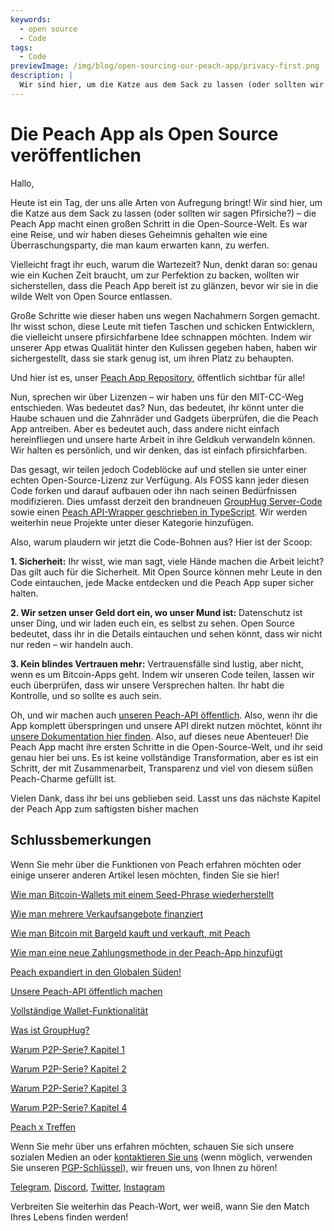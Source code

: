 ```yaml
---
keywords:
  - open source
  - Code
tags:
  - Code
previewImage: /img/blog/open-sourcing-our-peach-app/privacy-first.png
description: |
  Wir sind hier, um die Katze aus dem Sack zu lassen (oder sollten wir sagen Pfirsiche?) – die Peach App macht einen großen Schritt in die Open-Source-Welt.
---
```


# Die Peach App als Open Source veröffentlichen

Hallo,

Heute ist ein Tag, der uns alle Arten von Aufregung bringt! Wir sind hier, um die Katze aus dem Sack zu lassen (oder sollten wir sagen Pfirsiche?) – die Peach App macht einen großen Schritt in die Open-Source-Welt. Es war eine Reise, und wir haben dieses Geheimnis gehalten wie eine Überraschungsparty, die man kaum erwarten kann, zu werfen.

Vielleicht fragt ihr euch, warum die Wartezeit? Nun, denkt daran so: genau wie ein Kuchen Zeit braucht, um zur Perfektion zu backen, wollten wir sicherstellen, dass die Peach App bereit ist zu glänzen, bevor wir sie in die wilde Welt von Open Source entlassen.

Große Schritte wie dieser haben uns wegen Nachahmern Sorgen gemacht. Ihr wisst schon, diese Leute mit tiefen Taschen und schicken Entwicklern, die vielleicht unsere pfirsichfarbene Idee schnappen möchten. Indem wir unserer App etwas Qualität hinter den Kulissen gegeben haben, haben wir sichergestellt, dass sie stark genug ist, um ihren Platz zu behaupten.

Und hier ist es, unser [Peach App Repository](https://github.com/Peach2Peach/peach-app), öffentlich sichtbar für alle!

Nun, sprechen wir über Lizenzen – wir haben uns für den MIT-CC-Weg entschieden. Was bedeutet das? Nun, das bedeutet, ihr könnt unter die Haube schauen und die Zahnräder und Gadgets überprüfen, die die Peach App antreiben. Aber es bedeutet auch, dass andere nicht einfach hereinfliegen und unsere harte Arbeit in ihre Geldkuh verwandeln können. Wir halten es persönlich, und wir denken, das ist einfach pfirsichfarben.

Das gesagt, wir teilen jedoch Codeblöcke auf und stellen sie unter einer echten Open-Source-Lizenz zur Verfügung. Als FOSS kann jeder diesen Code forken und darauf aufbauen oder ihn nach seinen Bedürfnissen modifizieren. Dies umfasst derzeit den brandneuen [GroupHug Server-Code](https://github.com/Peach2Peach/groupHug) sowie einen [Peach API-Wrapper geschrieben in TypeScript](https://github.com/Peach2Peach/peach-api-ts). Wir werden weiterhin neue Projekte unter dieser Kategorie hinzufügen.

Also, warum plaudern wir jetzt die Code-Bohnen aus? Hier ist der Scoop:

**1. Sicherheit:** Ihr wisst, wie man sagt, viele Hände machen die Arbeit leicht? Das gilt auch für die Sicherheit. Mit Open Source können mehr Leute in den Code eintauchen, jede Macke entdecken und die Peach App super sicher halten.

**2. Wir setzen unser Geld dort ein, wo unser Mund ist:** Datenschutz ist unser Ding, und wir laden euch ein, es selbst zu sehen. Open Source bedeutet, dass ihr in die Details eintauchen und sehen könnt, dass wir nicht nur reden – wir handeln auch.

**3. Kein blindes Vertrauen mehr:** Vertrauensfälle sind lustig, aber nicht, wenn es um Bitcoin-Apps geht. Indem wir unseren Code teilen, lassen wir euch überprüfen, dass wir unsere Versprechen halten. Ihr habt die Kontrolle, und so sollte es auch sein.

Oh, und wir machen auch [unseren Peach-API öffentlich](/blog/making-our-peach-api-public). Also, wenn ihr die App komplett überspringen und unsere API direkt nutzen möchtet, könnt ihr [unsere Dokumentation hier finden](https://docs.peachbitcoin.com/#introduction).
Also, auf dieses neue Abenteuer! Die Peach App macht ihre ersten Schritte in die Open-Source-Welt, und ihr seid genau hier bei uns. Es ist keine vollständige Transformation, aber es ist ein Schritt, der mit Zusammenarbeit, Transparenz und viel von diesem süßen Peach-Charme gefüllt ist.

Vielen Dank, dass ihr bei uns geblieben seid. Lasst uns das nächste Kapitel der Peach App zum saftigsten bisher machen

## Schlussbemerkungen

Wenn Sie mehr über die Funktionen von Peach erfahren möchten oder einige unserer anderen Artikel lesen möchten, finden Sie sie hier!

[Wie man Bitcoin-Wallets mit einem Seed-Phrase wiederherstellt](https://peachbitcoin.com/de/blog/how-to-restore-peach-wallet/)

[Wie man mehrere Verkaufsangebote finanziert](https://peachbitcoin.com/de/blog/funding-multiple-sell-offers/)

[Wie man Bitcoin mit Bargeld kauft und verkauft, mit Peach](https://peachbitcoin.com/de/blog/how-to-buy-and-sell-bitcoin-with-cash-using-peach/)

[Wie man eine neue Zahlungsmethode in der Peach-App hinzufügt](https://peachbitcoin.com/de/blog/how-to-add-a-payment-method/)

[Peach expandiert in den Globalen Süden!](https://peachbitcoin.com/de/blog/peach-expands-to-the-global-south/)

[Unsere Peach-API öffentlich machen](https://peachbitcoin.com/de/blog/making-our-peach-api-public/)

[Vollständige Wallet-Funktionalität](https://peachbitcoin.com/de/blog/full-wallet-functionality/)

[Was ist GroupHug?](https://peachbitcoin.com/de/blog/group-hug/)

[Warum P2P-Serie? Kapitel 1](https://peachbitcoin.com/de/blog/why-p2p-chapter-1/)

[Warum P2P-Serie? Kapitel 2](https://peachbitcoin.com/de/blog/why-p2p-chapter-2/)

[Warum P2P-Serie? Kapitel 3](https://peachbitcoin.com/de/blog/why-p2p-chapter-3-circular-economies/)

[Warum P2P-Serie? Kapitel 4](https://peachbitcoin.com/de/blog/why-p2p-chapter-4-chains-of-trust/)

[Peach x Treffen](https://peachbitcoin.com/de/blog/peach-for-meetups/)

Wenn Sie mehr über uns erfahren möchten, schauen Sie sich unsere sozialen Medien an oder [kontaktieren Sie uns](mailto:hello@peachbitcoin.com) (wenn möglich, verwenden Sie unseren [PGP-Schlüssel](https://keys.openpgp.org/vks/v1/by-fingerprint/48339A19645E2E53488E0E5479E1B270FACD1BD2)), wir freuen uns, von Ihnen zu hören!

[Telegram](https://t.me/peachtopeach), [Discord](https://discord.gg/ypeHz3SW54), [Twitter](https://twitter.com/peachbitcoin), [Instagram](https://instagram.com/peachbitcoin)

Verbreiten Sie weiterhin das Peach-Wort, wer weiß, wann Sie den Match Ihres Lebens finden werden!
